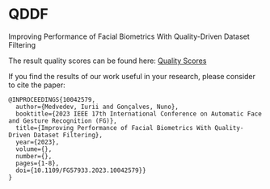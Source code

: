# QDDF
Improving Performance of Facial Biometrics With Quality-Driven Dataset Filtering

The result quality scores can be found here: [Quality Scores](https://drive.google.com/drive/folders/1ka1RSdkGibnX0tYHLyy0kke2LtFPywWW?usp=sharing)

If you find the results of our work useful in your research, please consider to cite the paper:
```
@INPROCEEDINGS{10042579,
  author={Medvedev, Iurii and Gonçalves, Nuno},
  booktitle={2023 IEEE 17th International Conference on Automatic Face and Gesture Recognition (FG)}, 
  title={Improving Performance of Facial Biometrics With Quality-Driven Dataset Filtering}, 
  year={2023},
  volume={},
  number={},
  pages={1-8},
  doi={10.1109/FG57933.2023.10042579}}
}
```

